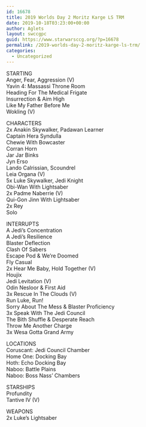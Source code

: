 ```yaml
---
id: 16678
title: 2019 Worlds Day 2 Moritz Karge LS TRM
date: 2019-10-18T03:23:00+00:00
author: Aglets
layout: swccgpc
guid: https://www.starwarsccg.org/?p=16678
permalink: /2019-worlds-day-2-moritz-karge-ls-trm/
categories:
  - Uncategorized
---
```

STARTING  
Anger, Fear, Aggression (V)  
Yavin 4: Massassi Throne Room  
Heading For The Medical Frigate  
Insurrection & Aim High  
Like My Father Before Me  
Wokling (V)

CHARACTERS  
2x Anakin Skywalker, Padawan Learner  
Captain Hera Syndulla  
Chewie With Bowcaster  
Corran Horn  
Jar Jar Binks  
Jyn Erso  
Lando Calrissian, Scoundrel  
Leia Organa (V)  
5x Luke Skywalker, Jedi Knight  
Obi-Wan With Lightsaber  
2x Padme Naberrie (V)  
Qui-Gon Jinn With Lightsaber  
2x Rey  
Solo

INTERRUPTS  
A Jedi’s Concentration  
A Jedi&#8217;s Resilience  
Blaster Deflection  
Clash Of Sabers  
Escape Pod & We&#8217;re Doomed  
Fly Casual  
2x Hear Me Baby, Hold Together (V)  
Houjix  
Jedi Levitation (V)  
Odin Nesloor & First Aid  
3x Rescue In The Clouds (V)  
Run Luke, Run!  
Sorry About The Mess & Blaster Proficiency  
3x Speak With The Jedi Council  
The Bith Shuffle & Desperate Reach  
Throw Me Another Charge  
3x Wesa Gotta Grand Army

LOCATIONS  
Coruscant: Jedi Council Chamber  
Home One: Docking Bay  
Hoth: Echo Docking Bay  
Naboo: Battle Plains  
Naboo: Boss Nass’ Chambers

STARSHIPS  
Profundity  
Tantive IV (V)

WEAPONS  
2x Luke’s Lightsaber